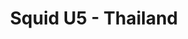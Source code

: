 ---
title: Squid U5 - Thailand
price: $65.43
description: Fusce posuere felis sed lacus. Morbi sem mauris, laoreet ut, rhoncus aliquet, pulvinar sed, nisl. Nunc rhoncus dui vel sem.
image: https://dummyimage.com/100x250.png/ff4444/ffffff
---